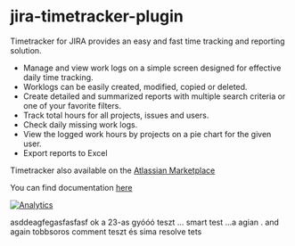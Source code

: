 jira-timetracker-plugin
=======================

Timetracker for JIRA provides an easy and fast time tracking and reporting solution.

* Manage and view work logs on a simple screen designed for effective daily time tracking.
* Worklogs can be easily created, modified, copied or deleted.
* Create detailed and summarized reports with multiple search criteria or one of your favorite filters.
* Track total hours for all projects, issues and users.
* Check daily missing work logs.
* View the logged work hours by projects on a pie chart for the given user.
* Export reports to Excel

Timetracker also available on the [Atlassian Marketplace](https://marketplace.atlassian.com/plugins/org.everit.jira.timetracker.plugin/server/overview)

You can find documentation [here](https://confluence.everit.biz/display/TD/Timetracker+Documentation)

[![Analytics](https://ga-beacon.appspot.com/UA-15041869-4/everit-org/jira-timetracker-plugin)](https://github.com/igrigorik/ga-beacon)

asddeagfegasfasfasf ok a 23-as
gyóóó teszt ... smart test ...a agian . and again tobbsoros comment teszt és sima resolve tets